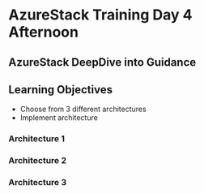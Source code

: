 # AzureStack Training Day 4 Afternoon
## AzureStack DeepDive into Guidance

## Learning Objectives

* Choose from 3 different architectures
* Implement architecture

### Architecture 1

### Architecture 2

### Architecture 3
